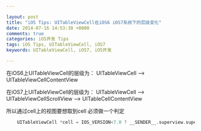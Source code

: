 ```yaml
---

layout: post
title: "iOS Tips: UITableViewCell在iOS6 iOS7系统下的层级变化"
date: 2014-07-16 14:53:38 +0800
comments: true
categories: iOS开发 Tips
tags: iOS Tips, UITableViewCell, iOS7
keywords: UITableViewCell, iOS7, iOS开发

---
```



在iOS6上UITableViewCell的层级为：
UITableViewCell —> UITableViewCellContentView

在iOS7上UITableViewCell的层级为：
UITableViewCell —> UITableViewCellScrollView —> UITableCellContentView


所以通过cell上的视图要想取到cell 必须做一个判定

```objective-c
	UITableViewCell *cell = IOS_VERSION<7.0 ? __SENDER__.superview.superview : __SENDER__.superview.superview.superview;
```